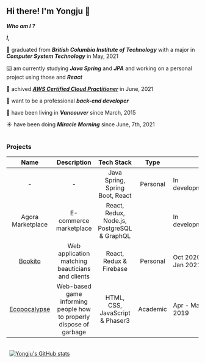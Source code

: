 ## Hi there! I'm Yongju 🙂

_**Who am I ?**_

_**I,**_ 

🏫 graduated from _**British Columbia Institute of Technology**_ with a major in _**Computer System Technology**_ in May, 2021

⌨️ am currently studying _**Java Spring**_ and _**JPA**_ and working on a personal project using those and _**React**_

📝 achived _**[AWS Certified Cloud Practitioner](https://www.credly.com/badges/f5ca3045-c866-4e27-abd2-9b807797b009)**_ in June, 2021

🧐 want to be a professional _**back-end developer**_

🛬 have been living in _**Vancouver**_ since March, 2015

☀️ have been doing _**Miracle Morning**_ since June, 7th, 2021
\
&nbsp;
### Projects
| Name | Description | Tech Stack | Type |  |
|:---:|:---:|:---:|:---:|:---|
| - |-| Java Spring, Spring Boot, React | Personal | In development |
| Agora Marketplace | E-commerce marketplace | React, Redux, Node.js, PostgreSQL & GraphQL |  | In development |
| [Bookito](https://bookito.io) | Web application matching beauticians and clients | React, Redux & Firebase | Personal | Oct 2020 - Jan 2021 |
| [Ecopocalypse](https://kwonyongju.github.io/Ecopocalypse/) | Web-based game informing people how to properly dispose of garbage | HTML, CSS, JavaScript & Phaser3 | Academic | Apr - May 2019 |

\
&nbsp;
[![Yongju's GitHub stats](https://github-readme-stats.vercel.app/api?username=kwonyongju)](https://github.com/anuraghazra/github-readme-stats)
